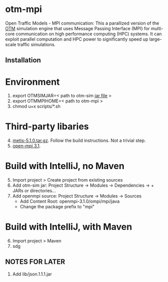 # otm-mpi
Open Traffic Models - MPI communication: This a parallized version of the [OTM](https://github.com/ggomes/otm-sim) simulation engine that uses Message Passing Interface (MPI) for multi-core communication on high performance computing (HPC) systems. It can exploit parallel computation and HPC power to significantly speed up large-scale traffic simulations.

## Installation

# Environment

1. export OTMSIMJAR=< path to otm-sim [jar file](https://mymavenrepo.com/repo/XtcMAROnIu3PyiMCmbdY/otm/otm-sim/1.0-SNAPSHOT/) >
2. export OTMMPIHOME=< path to otm-mpi >
3. chmod u+x scripts/*.sh

# Third-party libaries

4. [metis-5.1.0.tar.gz](http://glaros.dtc.umn.edu/gkhome/metis/metis). Follow the build instructions. Not a trivial step.
5. [open-mpi 3.1](https://www.open-mpi.org/software/ompi/v3.1/).

# Build with IntelliJ, no Maven

5. Import project > Create project from existing sources
6. Add otm-sim jar: Project Structure -> Modules -> Dependencies -> + JARs or directories...
7. Add openmpi source: Project Structure -> Modules -> Sources
   * Add Content Root: openmpi-3.1.0/ompi/mpi/java
   * Change the package prefix to "mpi"

# Build with IntelliJ, with Maven

6. Import project > Maven
7. sdg

## NOTES FOR LATER
1. Add lib/json.1.1.1.jar

